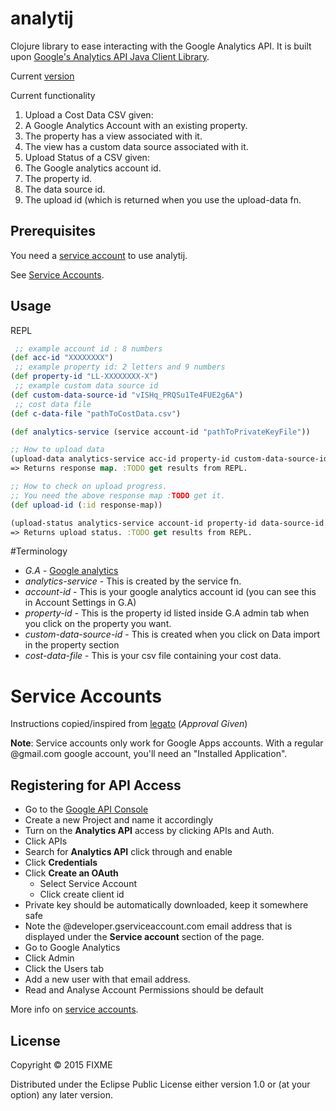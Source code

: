 # analytij

Clojure library to ease interacting with the Google Analytics API. It is built upon [Google's Analytics API Java Client Library](https://developers.google.com/api-client-library/java/apis/analytics/v3).

Current [version](http://mvnrepository.com/artifact/com.google.apis/google-api-services-analytics/v3-rev116-1.20.0)

Current functionality 

1. Upload a Cost Data CSV given:
  1. A Google Analytics Account with an existing property.
  2. The property has a view associated with it.
  3. The view has a custom data source associated with it.
2. Upload Status of a CSV given:
  1. The Google analytics account id.
  2. The property id. 
  3. The data source id.
  4. The upload id (which is returned when you use the upload-data fn.


## Prerequisites
You need a [service account](https://developers.google.com/console/help/?csw=1#service_accounts) to use analytij.

See [Service Accounts](https://github.com/rockBreaker/analytij/tree/readme#service-accounts).

## Usage

REPL

```clojure
 ;; example account id : 8 numbers
(def acc-id "XXXXXXXX")  
 ;; example property id: 2 letters and 9 numbers 
(def property-id "LL-XXXXXXXX-X") 
 ;; example custom data source id 
(def custom-data-source-id "vISHq_PRQSu1Te4FUE2g6A")
 ;; cost data file
(def c-data-file "pathToCostData.csv")

(def analytics-service (service account-id "pathToPrivateKeyFile"))

;; How to upload data
(upload-data analytics-service acc-id property-id custom-data-source-id c-data-file) 
=> Returns response map. :TODO get results from REPL.

;; How to check on upload progress.
;; You need the above response map :TODO get it. 
(def upload-id (:id response-map))

(upload-status analytics-service account-id property-id data-source-id upload-id)
=> Returns upload status. :TODO get results from REPL.

```



#Terminology
- *G.A*                    - [Google analytics](https://www.google.co.uk/analytics/)
- *analytics-service*      - This is created by the service fn. 
- *account-id*             - This is your google analytics account id (you can see this in Account Settings in G.A)
- *property-id*            - This is the property id listed inside G.A admin tab when you click on the property you want. 
- *custom-data-source-id*  - This is created when you click on Data import in the property section
- *cost-data-file*         - This is your csv file containing your cost data.

# Service Accounts
Instructions copied/inspired from [legato](https://github.com/tpitale/legato/wiki/OAuth2-and-Google#service-accounts) (*Approval Given*)

**Note**: Service accounts only work for Google Apps accounts. With a regular @gmail.com google account, you'll need an "Installed Application". 

## Registering for API Access

* Go to the [Google API Console](https://code.google.com/apis/console/)
* Create a new Project and name it accordingly
* Turn on the **Analytics API** access by clicking APIs and Auth.
* Click APIs
* Search for **Analytics API** click through and enable
* Click **Credentials**
* Click **Create an OAuth**
    * Select Service Account
    * Click create client id
* Private key should be automatically downloaded, keep it somewhere safe
* Note the @developer.gserviceaccount.com email address that is displayed under the **Service account** section of the page.
* Go to Google Analytics
* Click Admin
* Click the Users tab
* Add a new user with that email address.
* Read and Analyse Account Permissions should be default

More info on [service accounts](https://developers.google.com/console/help/?csw=1#service_accounts).
 

## License

Copyright © 2015 FIXME

Distributed under the Eclipse Public License either version 1.0 or (at
your option) any later version.
